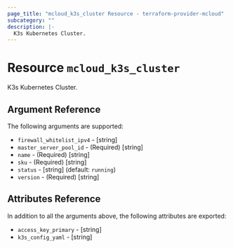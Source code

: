 ```yaml
---
page_title: "mcloud_k3s_cluster Resource - terraform-provider-mcloud"
subcategory: ""
description: |-
  K3s Kubernetes Cluster.
---
```


# Resource `mcloud_k3s_cluster`

K3s Kubernetes Cluster.



## Argument Reference

The following arguments are supported:

- `firewall_whitelist_ipv4` - [string]  
- `master_server_pool_id` - (Required) [string]  
- `name` - (Required) [string]  
- `sku` - (Required) [string]  
- `status` - [string]   (default: `running`)
- `version` - (Required) [string]  

## Attributes Reference

In addition to all the arguments above, the following attributes are exported:

- `access_key_primary` - [string] 
- `k3s_config_yaml` - [string] 